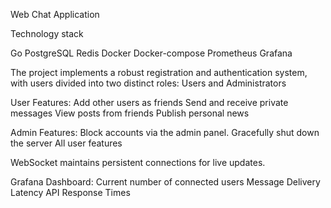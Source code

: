 Web Chat Application

Technology stack

Go
PostgreSQL
Redis
Docker
Docker-compose
Prometheus
Grafana

The project implements a robust registration and authentication system, with users divided into two distinct roles: Users and Administrators

User Features:
  Add other users as friends
  Send and receive private messages
  View posts from friends
  Publish personal news

Admin Features:
  Block accounts via the admin panel.
  Gracefully shut down the server
  All user features

WebSocket maintains persistent connections for live updates.

Grafana Dashboard:
   Current number of connected users
   Message Delivery Latency
   API Response Times
   
  
